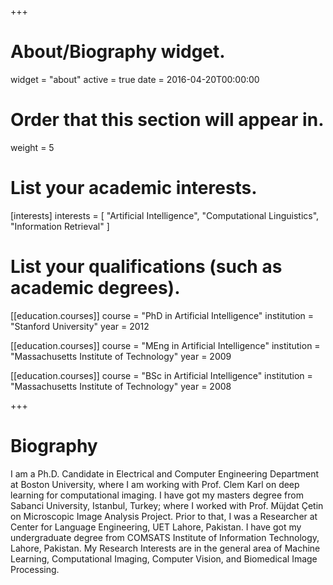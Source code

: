 +++
# About/Biography widget.
widget = "about"
active = true
date = 2016-04-20T00:00:00

# Order that this section will appear in.
weight = 5

# List your academic interests.
[interests]
  interests = [
    "Artificial Intelligence",
    "Computational Linguistics",
    "Information Retrieval"
  ]

# List your qualifications (such as academic degrees).
[[education.courses]]
  course = "PhD in Artificial Intelligence"
  institution = "Stanford University"
  year = 2012

[[education.courses]]
  course = "MEng in Artificial Intelligence"
  institution = "Massachusetts Institute of Technology"
  year = 2009

[[education.courses]]
  course = "BSc in Artificial Intelligence"
  institution = "Massachusetts Institute of Technology"
  year = 2008
 
+++

# Biography

I am a Ph.D. Candidate in Electrical and Computer Engineering Department at Boston University, where I am working with Prof. Clem Karl on deep learning for computational imaging. I have got my masters degree from Sabanci University, Istanbul, Turkey; where I worked with Prof. Müjdat Çetin on Microscopic Image Analysis Project. Prior to that, I was a Researcher at Center for Language Engineering, UET Lahore, Pakistan. I have got my undergraduate degree from COMSATS Institute of Information Technology, Lahore, Pakistan. My Research Interests are in the general area of Machine Learning, Computational Imaging, Computer Vision, and Biomedical Image Processing.
